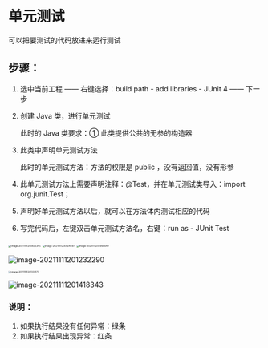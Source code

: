 # 单元测试

可以把要测试的代码放进来运行测试

## 步骤：

1. 选中当前工程 —— 右键选择：build path - add libraries - JUnit 4 —— 下一步

2. 创建 Java 类，进行单元测试

   此时的 Java 类要求：① 此类提供公共的无参的构造器

3. 此类中声明单元测试方法

   此时的单元测试方法：方法的权限是 public ，没有返回值，没有形参

4. 此单元测试方法上需要声明注释：@Test，并在单元测试类导入：import org.junit.Test；

5. 声明好单元测试方法以后，就可以在方法体内测试相应的代码

6. 写完代码后，左键双击单元测试方法名，右键：run as - JUnit Test

<img src="D:\公式教程1\Typora\picture\image-20211111200835345.png" alt="image-20211111200835345" style="zoom:33%;" />

<img src="D:\公式教程1\Typora\picture\image-20211111200924897.png" alt="image-20211111200924897" style="zoom:33%;" />

<img src="D:\公式教程1\Typora\picture\image-20211111200956649.png" alt="image-20211111200956649" style="zoom:33%;" />

![image-20211111201232290](D:\公式教程1\Typora\picture\image-20211111201232290.png)

<img src="D:\公式教程1\Typora\picture\image-20211111201331177.png" alt="image-20211111201331177" style="zoom:33%;" />

![image-20211111201418343](D:\公式教程1\Typora\picture\image-20211111201418343.png)

### 说明：

1. 如果执行结果没有任何异常：绿条
2. 如果执行结果出现异常：红条